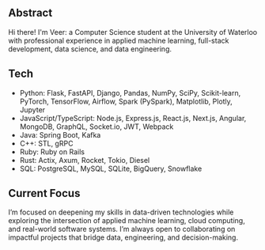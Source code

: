 ## Abstract

Hi there! I'm Veer: a Computer Science student at the University of Waterloo with professional experience in applied machine learning, full-stack development, data science, and data engineering.

## Tech
- Python: Flask, FastAPI, Django, Pandas, NumPy, SciPy, Scikit-learn, PyTorch, TensorFlow, Airflow, Spark (PySpark), Matplotlib, Plotly, Jupyter
- JavaScript/TypeScript: Node.js, Express.js, React.js, Next.js, Angular, MongoDB, GraphQL, Socket.io, JWT, Webpack
- Java: Spring Boot, Kafka
- C++: STL, gRPC
- Ruby: Ruby on Rails
- Rust: Actix, Axum, Rocket, Tokio, Diesel
- SQL: PostgreSQL, MySQL, SQLite, BigQuery, Snowflake

## Current Focus
I’m focused on deepening my skills in data-driven technologies while exploring the intersection of applied machine learning, cloud computing, and real-world software systems. I’m always open to collaborating on impactful projects that bridge data, engineering, and decision-making.


